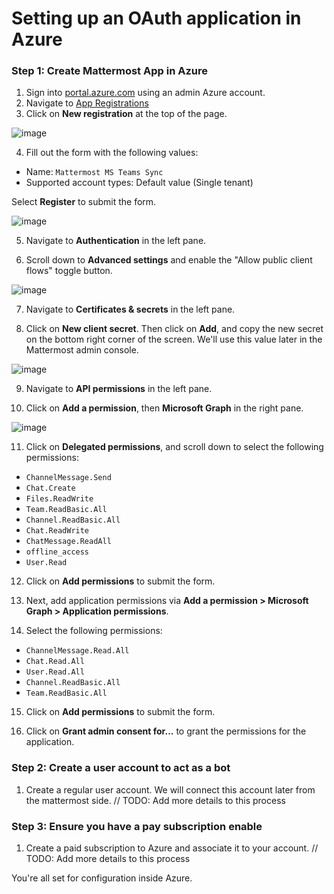 # Setting up an OAuth application in Azure

### Step 1: Create Mattermost App in Azure

1. Sign into [portal.azure.com](https://portal.azure.com) using an admin Azure account.
2. Navigate to [App Registrations](https://portal.azure.com/#blade/Microsoft_AAD_IAM/ActiveDirectoryMenuBlade/RegisteredApps)
3. Click on **New registration** at the top of the page.

![image](https://user-images.githubusercontent.com/6913320/76347903-be67f580-62dd-11ea-829e-236dd45865a8.png)

4. Fill out the form with the following values:

- Name: `Mattermost MS Teams Sync`
- Supported account types: Default value (Single tenant)

Select **Register** to submit the form.

![image](https://user-images.githubusercontent.com/77336594/226331343-18b8341b-603a-4cd1-b2fa-81b7573938e4.png)

5. Navigate to **Authentication** in the left pane.

6. Scroll down to **Advanced settings** and enable the "Allow public client flows" toggle button.

![image](https://user-images.githubusercontent.com/77336594/226343720-83e95945-31b8-4ff6-8de5-4fe90904adaa.png)

7. Navigate to **Certificates & secrets** in the left pane.

8. Click on **New client secret**. Then click on **Add**, and copy the new secret on the bottom right corner of the screen. We'll use this value later in the Mattermost admin console.

![image](https://user-images.githubusercontent.com/77336594/226332268-93b8fa85-ba5b-4fcc-938b-ca8d642b8521.png)

9. Navigate to **API permissions** in the left pane.

10. Click on **Add a permission**, then **Microsoft Graph** in the right pane.

![image](https://user-images.githubusercontent.com/6913320/76350226-c2961200-62e1-11ea-9080-19a9b75c2aee.png)

11. Click on **Delegated permissions**, and scroll down to select the following permissions:

- `ChannelMessage.Send`
- `Chat.Create`
- `Files.ReadWrite`
- `Team.ReadBasic.All`
- `Channel.ReadBasic.All`
- `Chat.ReadWrite`
- `ChatMessage.ReadAll`
- `offline_access`
- `User.Read`

12. Click on **Add permissions** to submit the form.

13. Next, add application permissions via **Add a permission > Microsoft Graph > Application permissions**.

14. Select the following permissions:

- `ChannelMessage.Read.All`
- `Chat.Read.All`
- `User.Read.All`
- `Channel.ReadBasic.All`
- `Team.ReadBasic.All`

15. Click on **Add permissions** to submit the form.

16. Click on **Grant admin consent for...** to grant the permissions for the application.

### Step 2: Create a user account to act as a bot

1. Create a regular user account. We will connect this account later from the mattermost side. // TODO: Add more details to this process

### Step 3: Ensure you have a pay subscription enable

1. Create a paid subscription to Azure and associate it to your account. // TODO: Add more details to this process

You're all set for configuration inside Azure.
